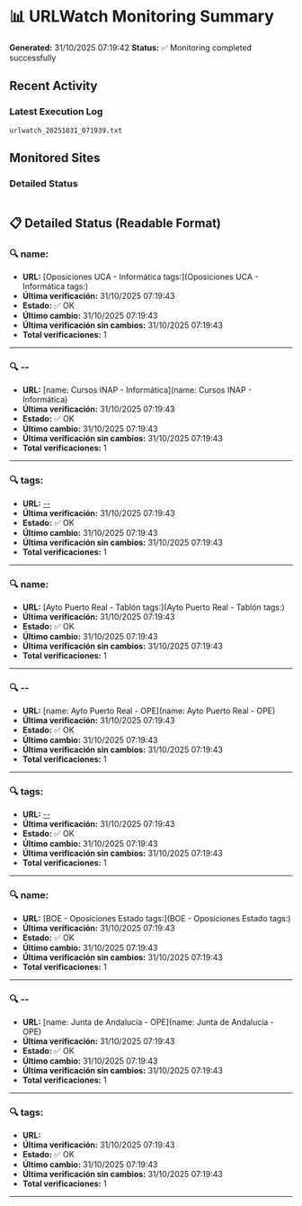 # 📊 URLWatch Monitoring Summary

**Generated:** 31/10/2025 07:19:42
**Status:** ✅ Monitoring completed successfully

## Recent Activity

### Latest Execution Log
`urlwatch_20251031_071939.txt`

## Monitored Sites

### Detailed Status
```
```

## 📋 Detailed Status (Readable Format)

### 🔍 name:

- **URL:** [Oposiciones UCA - Informática	tags:](Oposiciones UCA - Informática	tags:)
- **Última verificación:** 31/10/2025 07:19:43
- **Estado:** ✅ OK
- **Último cambio:** 31/10/2025 07:19:43
- **Última verificación sin cambios:** 31/10/2025 07:19:43
- **Total verificaciones:** 1

---

### 🔍 --

- **URL:** [name: Cursos INAP - Informática](name: Cursos INAP - Informática)
- **Última verificación:** 31/10/2025 07:19:43
- **Estado:** ✅ OK
- **Último cambio:** 31/10/2025 07:19:43
- **Última verificación sin cambios:** 31/10/2025 07:19:43
- **Total verificaciones:** 1

---

### 🔍 tags:

- **URL:** [--](--)
- **Última verificación:** 31/10/2025 07:19:43
- **Estado:** ✅ OK
- **Último cambio:** 31/10/2025 07:19:43
- **Última verificación sin cambios:** 31/10/2025 07:19:43
- **Total verificaciones:** 1

---

### 🔍 name:

- **URL:** [Ayto Puerto Real - Tablón	tags:](Ayto Puerto Real - Tablón	tags:)
- **Última verificación:** 31/10/2025 07:19:43
- **Estado:** ✅ OK
- **Último cambio:** 31/10/2025 07:19:43
- **Última verificación sin cambios:** 31/10/2025 07:19:43
- **Total verificaciones:** 1

---

### 🔍 --

- **URL:** [name: Ayto Puerto Real - OPE](name: Ayto Puerto Real - OPE)
- **Última verificación:** 31/10/2025 07:19:43
- **Estado:** ✅ OK
- **Último cambio:** 31/10/2025 07:19:43
- **Última verificación sin cambios:** 31/10/2025 07:19:43
- **Total verificaciones:** 1

---

### 🔍 tags:

- **URL:** [--](--)
- **Última verificación:** 31/10/2025 07:19:43
- **Estado:** ✅ OK
- **Último cambio:** 31/10/2025 07:19:43
- **Última verificación sin cambios:** 31/10/2025 07:19:43
- **Total verificaciones:** 1

---

### 🔍 name:

- **URL:** [BOE - Oposiciones Estado	tags:](BOE - Oposiciones Estado	tags:)
- **Última verificación:** 31/10/2025 07:19:43
- **Estado:** ✅ OK
- **Último cambio:** 31/10/2025 07:19:43
- **Última verificación sin cambios:** 31/10/2025 07:19:43
- **Total verificaciones:** 1

---

### 🔍 --

- **URL:** [name: Junta de Andalucía - OPE](name: Junta de Andalucía - OPE)
- **Última verificación:** 31/10/2025 07:19:43
- **Estado:** ✅ OK
- **Último cambio:** 31/10/2025 07:19:43
- **Última verificación sin cambios:** 31/10/2025 07:19:43
- **Total verificaciones:** 1

---

### 🔍 tags:

- **URL:** []()
- **Última verificación:** 31/10/2025 07:19:43
- **Estado:** ✅ OK
- **Último cambio:** 31/10/2025 07:19:43
- **Última verificación sin cambios:** 31/10/2025 07:19:43
- **Total verificaciones:** 1

---

